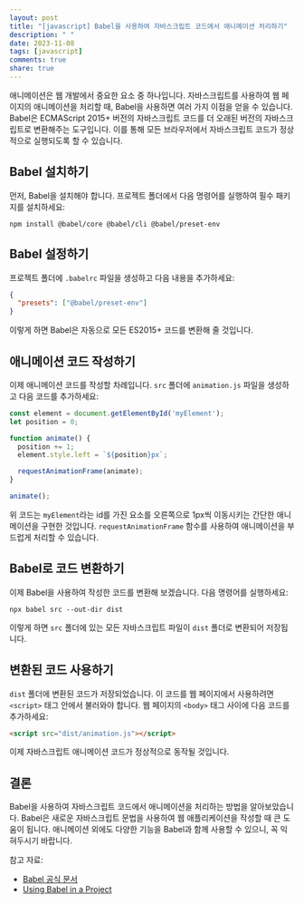 ```yaml
---
layout: post
title: "[javascript] Babel을 사용하여 자바스크립트 코드에서 애니메이션 처리하기"
description: " "
date: 2023-11-08
tags: [javascript]
comments: true
share: true
---
```


애니메이션은 웹 개발에서 중요한 요소 중 하나입니다. 자바스크립트를 사용하여 웹 페이지의 애니메이션을 처리할 때, Babel을 사용하면 여러 가지 이점을 얻을 수 있습니다. Babel은 ECMAScript 2015+ 버전의 자바스크립트 코드를 더 오래된 버전의 자바스크립트로 변환해주는 도구입니다. 이를 통해 모든 브라우저에서 자바스크립트 코드가 정상적으로 실행되도록 할 수 있습니다.

## Babel 설치하기

먼저, Babel을 설치해야 합니다. 프로젝트 폴더에서 다음 명령어를 실행하여 필수 패키지를 설치하세요:

```
npm install @babel/core @babel/cli @babel/preset-env
```

## Babel 설정하기

프로젝트 폴더에 `.babelrc` 파일을 생성하고 다음 내용을 추가하세요:

```json
{
  "presets": ["@babel/preset-env"]
}
```

이렇게 하면 Babel은 자동으로 모든 ES2015+ 코드를 변환해 줄 것입니다.

## 애니메이션 코드 작성하기

이제 애니메이션 코드를 작성할 차례입니다. `src` 폴더에 `animation.js` 파일을 생성하고 다음 코드를 추가하세요:

```javascript
const element = document.getElementById('myElement');
let position = 0;

function animate() {
  position += 1;
  element.style.left = `${position}px`;

  requestAnimationFrame(animate);
}

animate();
```

위 코드는 `myElement`라는 id를 가진 요소를 오른쪽으로 1px씩 이동시키는 간단한 애니메이션을 구현한 것입니다. `requestAnimationFrame` 함수를 사용하여 애니메이션을 부드럽게 처리할 수 있습니다.

## Babel로 코드 변환하기

이제 Babel을 사용하여 작성한 코드를 변환해 보겠습니다. 다음 명령어를 실행하세요:

```
npx babel src --out-dir dist
```

이렇게 하면 `src` 폴더에 있는 모든 자바스크립트 파일이 `dist` 폴더로 변환되어 저장됩니다.

## 변환된 코드 사용하기

`dist` 폴더에 변환된 코드가 저장되었습니다. 이 코드를 웹 페이지에서 사용하려면 `<script>` 태그 안에서 불러와야 합니다. 웹 페이지의 `<body>` 태그 사이에 다음 코드를 추가하세요:

```html
<script src="dist/animation.js"></script>
```

이제 자바스크립트 애니메이션 코드가 정상적으로 동작될 것입니다.

## 결론

Babel을 사용하여 자바스크립트 코드에서 애니메이션을 처리하는 방법을 알아보았습니다. Babel은 새로운 자바스크립트 문법을 사용하여 웹 애플리케이션을 작성할 때 큰 도움이 됩니다. 애니메이션 외에도 다양한 기능을 Babel과 함께 사용할 수 있으니, 꼭 익혀두시기 바랍니다.

참고 자료:
- [Babel 공식 문서](https://babeljs.io/)
- [Using Babel in a Project](https://babeljs.io/docs/setup/)